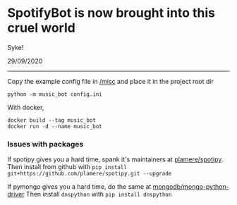 # SpotifyBot is now brought into this cruel world

Syke!

29/09/2020

---

Copy the example config file in [/misc](/misc) and place it in the project root dir

`python -m music_bot config.ini`

With docker,

```
docker build --tag music_bot
docker run -d --name music_bot
```

### Issues with packages

If spotipy gives you a hard time, spank it's maintainers at [plamere/spotipy](https://github.com/plamere/spotipy).
Then install from github with
`pip install git+https://github.com/plamere/spotipy.git --upgrade`

If pymongo gives you a hard time, do the same at [mongodb/mongo-python-driver](https://github.com/mongodb/mongo-python-driver)
Then install `dnspython` with
`pip install dnspython`
